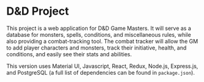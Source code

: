 # D&D Project

This project is a web application for D&D Game Masters. It will serve as a database for monsters, spells, conditions, and miscellaneous rules, while also providing a combat-tracking tool. The combat tracker will allow the GM to add player characters and monsters, track their initiative, health, and conditions, and easily see their stats and abilities.

This version uses Material UI, Javascript, React, Redux, Node.js, Express.js, and PostgreSQL (a full list of dependencies can be found in `package.json`).